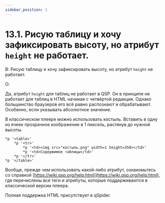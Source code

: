 ```yaml
---
sidebar_position: 1
---
```


# 13.1. Рисую таблицу и хочу зафиксировать высоту, но атрибут `height` не работает.
<!-- [:faq_13_01] -->

В: Рисую таблицу и хочу зафиксировать высоту, но атрибут `height` не работает.

О:

Да, атрибут `height` для таблиц не работает в QSP. Он в принципе не работает для таблиц в HTML начиная с четвёртой редакции. Однако большинство браузеров его всё равно распознают и обрабатывают. Особенно, если указывать абсолютное значение.

В классическом плеере можно использовать костыль. Вставить в одну из ячеек прозрачное изображение в 1 пиксель, растянув до нужной высоты.
```qsp
*p '<table>'
	*p '<tr>'
		*p '<td><img src="костыль.png" width=1 height=350></td>'
		*p '<td>Содержимое таблицы</td>'
	*p '</tr>'
*p '</table>'
```
Вообще, прежде чем использовать какой-либо атрибут, ознакомьтесь со справкой [https://wiki.qsp.org/help:html](https://wiki.qsp.org/help:html), где перечислены все теги и атрибуты, которые поддерживаются в классической версии плеера.

Полная поддержка HTML присутствует в qSpider.

